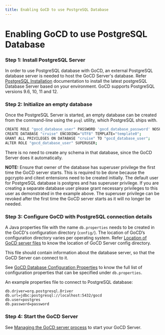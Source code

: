 ```yaml
---
title: Enabling GoCD to use PostgreSQL Database
---
```


# Enabling GoCD to use PostgreSQL Database

### Step 1: Install PostgreSQL Server

In order to use PostgreSQL database with GoCD, an external PostgreSQL database server is needed to host the GoCD Server's database.
Refer [PostgreSQL Installation](https://www.postgresql.org/docs/current/tutorial-install.html) documentation to install the latest postgreSQL Database Server based on your environment. GoCD supports PostgreSQL versions 9.6, 10, 11 and 12.


### Step 2: Initialize an empty database

Once the PostgreSQL Server is started, an empty database can be created from the command-line using the `psql` utility, which PostgreSQL ships with.

```bash
CREATE ROLE "gocd_database_user" PASSWORD 'gocd_database_password' NOSUPERUSER NOCREATEDB NOCREATEROLE INHERIT LOGIN;
CREATE DATABASE "cruise" ENCODING="UTF8" TEMPLATE="template0";
GRANT ALL PRIVILEGES ON DATABASE "cruise" TO "gocd_database_user";
ALTER ROLE "gocd_database_user" SUPERUSER;
```

There is no need to create any schema in that database, since the GoCD Server does it automatically.

**NOTE:**  Ensure that owner of the database has superuser privilege the first time the GoCD server starts. This is required to be done because the pgcrypto and citext entensions need to be created initially. The default user for PostgreSQL database is postgres and has superuser privilege. If you are creating a separate database user please grant necessary privileges to this user as demonstrated in the example above. The superuser privilege can be revoked after the first time the GoCD server starts as it will no longer be needed.


### Step 3: Configure GoCD with PostgreSQL connection details

A Java properties file with the name `db.properties` needs to be created in the GoCD's configuration directory (`config/`). 
The location of GoCD’s configuration directory varies per operating system. Refer [Location of GoCD server files](https://docs.gocd.org/current/installation/installing_go_server.html#location-of-files-after-installation-of-go-server) to know the location of GoCD Server config directory.

This file should contain information about the database server, so that the GoCD Server can connect to it.

See [GoCD Database Configuration Properties](connection-properties.html) to know the full list of configuration properties that can be specified under `db.properties`.

An example properties file to connect to PostgreSQL database:

```properties
db.driver=org.postgresql.Driver
db.url=jdbc:postgresql://localhost:5432/gocd
db.user=postgres
db.password=password
```

### Step 4: Start the GoCD Server

See [Managing the GoCD server process](https://docs.gocd.org/current/installation/installing_go_server.html) to start your GoCD Server.  

